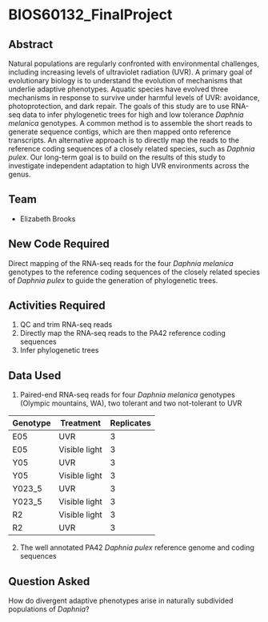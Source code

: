 # BIOS60132_FinalProject

## Abstract
Natural populations are regularly confronted with environmental challenges, including increasing
levels of ultraviolet radiation (UVR). A primary goal of evolutionary biology is to understand the
evolution of mechanisms that underlie adaptive phenotypes. Aquatic species have evolved
three mechanisms in response to survive under harmful levels of UVR: avoidance,
photoprotection, and dark repair. The goals of this study are to use RNA-seq data to infer
phylogenetic trees for high and low tolerance *Daphnia melanica* genotypes. A common method is to
assemble the short reads to generate sequence contigs, which are then mapped onto reference
transcripts. An alternative approach is to directly map the reads to the reference coding
sequences of a closely related species, such as *Daphnia pulex*. Our long-term goal is to build
on the results of this study to investigate independent adaptation to high UVR environments
across the genus.

## Team
- Elizabeth Brooks

## New Code Required
Direct mapping of the RNA-seq reads for the four *Daphnia melanica* genotypes to the reference coding sequences of the closely related species of *Daphnia pulex* to guide the generation of phylogenetic trees.

## Activities Required
1. QC and trim RNA-seq reads
2. Directly map the RNA-seq reads to the PA42 reference coding sequences
3. Infer phylogenetic trees

## Data Used
1. Paired-end RNA-seq reads for four *Daphnia melanica* genotypes (Olympic mountains, WA), two tolerant and two not-tolerant to UVR

| Genotype | Treatment | Replicates |
| -------- | --------- | ---------- |
| E05 | UVR | 3 |
| E05 | Visible light | 3 |
| Y05 | UVR | 3 |
| Y05 | Visible light | 3 |
| Y023_5 | UVR | 3 |
| Y023_5 | Visible light | 3 |
| R2 | Visible light | 3 |
| R2 | UVR | 3 |

2. The well annotated PA42 *Daphnia pulex* reference genome and coding sequences

## Question Asked
How do divergent adaptive phenotypes arise in naturally subdivided populations of *Daphnia*?
